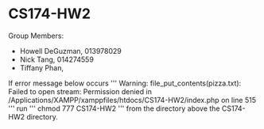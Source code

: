 # CS174-HW2
Group Members: 
- Howell DeGuzman, 013978029
- Nick Tang, 014274559
- Tiffany Phan, 

If error message below occurs
'''
Warning: file_put_contents(pizza.txt): Failed to open stream: Permission denied in /Applications/XAMPP/xamppfiles/htdocs/CS174-HW2/index.php on line 515
'''
run
'''
chmod 777 CS174-HW2
'''
from the directory above the CS174-HW2 directory.